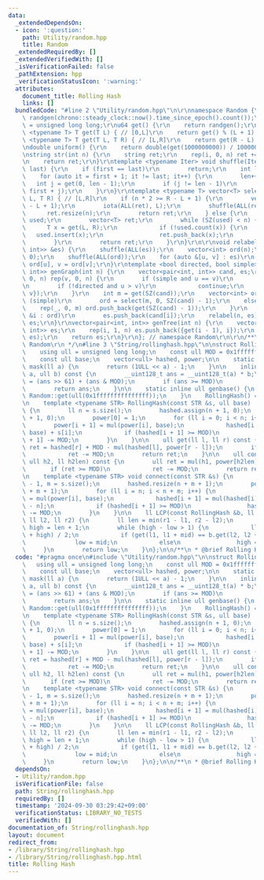 ```yaml
---
data:
  _extendedDependsOn:
  - icon: ':question:'
    path: Utility/random.hpp
    title: Random
  _extendedRequiredBy: []
  _extendedVerifiedWith: []
  _isVerificationFailed: false
  _pathExtension: hpp
  _verificationStatusIcon: ':warning:'
  attributes:
    document_title: Rolling Hash
    links: []
  bundledCode: "#line 2 \"Utility/random.hpp\"\n\r\nnamespace Random {\r\nmt19937_64\
    \ randgen(chrono::steady_clock::now().time_since_epoch().count());\r\nusing u64\
    \ = unsigned long long;\r\nu64 get() {\r\n    return randgen();\r\n}\r\ntemplate\
    \ <typename T> T get(T L) { // [0,L]\r\n    return get() % (L + 1);\r\n}\r\ntemplate\
    \ <typename T> T get(T L, T R) { // [L,R]\r\n    return get(R - L) + L;\r\n}\r\
    \ndouble uniform() {\r\n    return double(get(1000000000)) / 1000000000;\r\n}\r\
    \nstring str(int n) {\r\n    string ret;\r\n    rep(i, 0, n) ret += get('a', 'z');\r\
    \n    return ret;\r\n}\r\ntemplate <typename Iter> void shuffle(Iter first, Iter\
    \ last) {\r\n    if (first == last)\r\n        return;\r\n    int len = 1;\r\n\
    \    for (auto it = first + 1; it != last; it++) {\r\n        len++;\r\n     \
    \   int j = get(0, len - 1);\r\n        if (j != len - 1)\r\n            iter_swap(it,\
    \ first + j);\r\n    }\r\n}\r\ntemplate <typename T> vector<T> select(int n, T\
    \ L, T R) { // [L,R]\r\n    if (n * 2 >= R - L + 1) {\r\n        vector<T> ret(R\
    \ - L + 1);\r\n        iota(ALL(ret), L);\r\n        shuffle(ALL(ret));\r\n  \
    \      ret.resize(n);\r\n        return ret;\r\n    } else {\r\n        unordered_set<T>\
    \ used;\r\n        vector<T> ret;\r\n        while (SZ(used) < n) {\r\n      \
    \      T x = get(L, R);\r\n            if (!used.count(x)) {\r\n             \
    \   used.insert(x);\r\n                ret.push_back(x);\r\n            }\r\n\
    \        }\r\n        return ret;\r\n    }\r\n}\r\n\r\nvoid relabel(int n, vector<pair<int,\
    \ int>> &es) {\r\n    shuffle(ALL(es));\r\n    vector<int> ord(n);\r\n    iota(ALL(ord),\
    \ 0);\r\n    shuffle(ALL(ord));\r\n    for (auto &[u, v] : es)\r\n        u =\
    \ ord[u], v = ord[v];\r\n}\r\ntemplate <bool directed, bool simple> vector<pair<int,\
    \ int>> genGraph(int n) {\r\n    vector<pair<int, int>> cand, es;\r\n    rep(u,\
    \ 0, n) rep(v, 0, n) {\r\n        if (simple and u == v)\r\n            continue;\r\
    \n        if (!directed and u > v)\r\n            continue;\r\n        cand.push_back({u,\
    \ v});\r\n    }\r\n    int m = get(SZ(cand));\r\n    vector<int> ord;\r\n    if\
    \ (simple)\r\n        ord = select(m, 0, SZ(cand) - 1);\r\n    else {\r\n    \
    \    rep(_, 0, m) ord.push_back(get(SZ(cand) - 1));\r\n    }\r\n    for (auto\
    \ &i : ord)\r\n        es.push_back(cand[i]);\r\n    relabel(n, es);\r\n    return\
    \ es;\r\n}\r\nvector<pair<int, int>> genTree(int n) {\r\n    vector<pair<int,\
    \ int>> es;\r\n    rep(i, 1, n) es.push_back({get(i - 1), i});\r\n    relabel(n,\
    \ es);\r\n    return es;\r\n}\r\n}; // namespace Random\r\n\r\n/**\r\n * @brief\
    \ Random\r\n */\n#line 3 \"String/rollinghash.hpp\"\n\nstruct RollingHash {\n\
    \    using ull = unsigned long long;\n    const ull MOD = 0x1fffffffffffffff;\n\
    \    const ull base;\n    vector<ull> hashed, power;\n\n    static constexpr ull\
    \ mask(ll a) {\n        return (1ULL << a) - 1;\n    }\n\n    inline ull mul(ull\
    \ a, ull b) const {\n        __uint128_t ans = __uint128_t(a) * b;\n        ans\
    \ = (ans >> 61) + (ans & MOD);\n        if (ans >= MOD)\n            ans -= MOD;\n\
    \        return ans;\n    }\n\n    static inline ull genbase() {\n        return\
    \ Random::get(ull(0x1fffffffffffffff));\n    }\n    RollingHash() = default;\n\
    \n    template <typename STR> RollingHash(const STR &s, ull base) : base(base)\
    \ {\n        ll n = s.size();\n        hashed.assign(n + 1, 0);\n        power.assign(n\
    \ + 1, 0);\n        power[0] = 1;\n        for (ll i = 0; i < n; i++) {\n    \
    \        power[i + 1] = mul(power[i], base);\n            hashed[i + 1] = mul(hashed[i],\
    \ base) + s[i];\n            if (hashed[i + 1] >= MOD)\n                hashed[i\
    \ + 1] -= MOD;\n        }\n    }\n\n    ull get(ll l, ll r) const {\n        ull\
    \ ret = hashed[r] + MOD - mul(hashed[l], power[r - l]);\n        if (ret >= MOD)\n\
    \            ret -= MOD;\n        return ret;\n    }\n\n    ull connect(ull h1,\
    \ ull h2, ll h2len) const {\n        ull ret = mul(h1, power[h2len]) + h2;\n \
    \       if (ret >= MOD)\n            ret -= MOD;\n        return ret;\n    }\n\
    \n    template <typename STR> void connect(const STR &s) {\n        ll n = hashed.size()\
    \ - 1, m = s.size();\n        hashed.resize(n + m + 1);\n        power.resize(n\
    \ + m + 1);\n        for (ll i = n; i < n + m; i++) {\n            power[i + 1]\
    \ = mul(power[i], base);\n            hashed[i + 1] = mul(hashed[i], base) + s[i\
    \ - n];\n            if (hashed[i + 1] >= MOD)\n                hashed[i + 1]\
    \ -= MOD;\n        }\n    }\n\n    ll LCP(const RollingHash &b, ll l1, ll r1,\
    \ ll l2, ll r2) {\n        ll len = min(r1 - l1, r2 - l2);\n        ll low = -1,\
    \ high = len + 1;\n        while (high - low > 1) {\n            ll mid = (low\
    \ + high) / 2;\n            if (get(l1, l1 + mid) == b.get(l2, l2 + mid))\n  \
    \              low = mid;\n            else\n                high = mid;\n   \
    \     }\n        return low;\n    }\n};\n\n/**\n * @brief Rolling Hash\n */\n"
  code: "#pragma once\n#include \"Utility/random.hpp\"\n\nstruct RollingHash {\n \
    \   using ull = unsigned long long;\n    const ull MOD = 0x1fffffffffffffff;\n\
    \    const ull base;\n    vector<ull> hashed, power;\n\n    static constexpr ull\
    \ mask(ll a) {\n        return (1ULL << a) - 1;\n    }\n\n    inline ull mul(ull\
    \ a, ull b) const {\n        __uint128_t ans = __uint128_t(a) * b;\n        ans\
    \ = (ans >> 61) + (ans & MOD);\n        if (ans >= MOD)\n            ans -= MOD;\n\
    \        return ans;\n    }\n\n    static inline ull genbase() {\n        return\
    \ Random::get(ull(0x1fffffffffffffff));\n    }\n    RollingHash() = default;\n\
    \n    template <typename STR> RollingHash(const STR &s, ull base) : base(base)\
    \ {\n        ll n = s.size();\n        hashed.assign(n + 1, 0);\n        power.assign(n\
    \ + 1, 0);\n        power[0] = 1;\n        for (ll i = 0; i < n; i++) {\n    \
    \        power[i + 1] = mul(power[i], base);\n            hashed[i + 1] = mul(hashed[i],\
    \ base) + s[i];\n            if (hashed[i + 1] >= MOD)\n                hashed[i\
    \ + 1] -= MOD;\n        }\n    }\n\n    ull get(ll l, ll r) const {\n        ull\
    \ ret = hashed[r] + MOD - mul(hashed[l], power[r - l]);\n        if (ret >= MOD)\n\
    \            ret -= MOD;\n        return ret;\n    }\n\n    ull connect(ull h1,\
    \ ull h2, ll h2len) const {\n        ull ret = mul(h1, power[h2len]) + h2;\n \
    \       if (ret >= MOD)\n            ret -= MOD;\n        return ret;\n    }\n\
    \n    template <typename STR> void connect(const STR &s) {\n        ll n = hashed.size()\
    \ - 1, m = s.size();\n        hashed.resize(n + m + 1);\n        power.resize(n\
    \ + m + 1);\n        for (ll i = n; i < n + m; i++) {\n            power[i + 1]\
    \ = mul(power[i], base);\n            hashed[i + 1] = mul(hashed[i], base) + s[i\
    \ - n];\n            if (hashed[i + 1] >= MOD)\n                hashed[i + 1]\
    \ -= MOD;\n        }\n    }\n\n    ll LCP(const RollingHash &b, ll l1, ll r1,\
    \ ll l2, ll r2) {\n        ll len = min(r1 - l1, r2 - l2);\n        ll low = -1,\
    \ high = len + 1;\n        while (high - low > 1) {\n            ll mid = (low\
    \ + high) / 2;\n            if (get(l1, l1 + mid) == b.get(l2, l2 + mid))\n  \
    \              low = mid;\n            else\n                high = mid;\n   \
    \     }\n        return low;\n    }\n};\n\n/**\n * @brief Rolling Hash\n */"
  dependsOn:
  - Utility/random.hpp
  isVerificationFile: false
  path: String/rollinghash.hpp
  requiredBy: []
  timestamp: '2024-09-30 03:29:42+09:00'
  verificationStatus: LIBRARY_NO_TESTS
  verifiedWith: []
documentation_of: String/rollinghash.hpp
layout: document
redirect_from:
- /library/String/rollinghash.hpp
- /library/String/rollinghash.hpp.html
title: Rolling Hash
---
```

